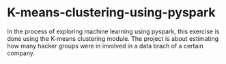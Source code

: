 # K-means-clustering-using-pyspark
In the process of exploring machine learning using pyspark, this exercise is done using the K-means clustering module. The project is about estimating how many hacker groups were in involved in a data brach of a certain company.
